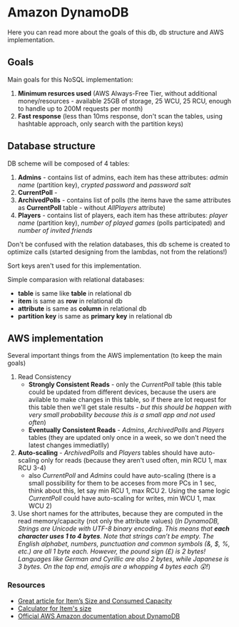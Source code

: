 # Amazon DynamoDB

Here you can read more about the goals of this db, db structure and AWS implementation.


## Goals

Main goals for this NoSQL implementation: 

1. **Minimum resurces used** (AWS Always-Free Tier, without additional money/resources - available 25GB of storage, 25 WCU, 25 RCU, enough to handle up to 200M requests per month)
2. **Fast response** (less than 10ms response, don't scan the tables, using hashtable approach, only search with the partition keys)


## Database structure

DB scheme will be composed of 4 tables: 

1.  **Admins** - contains list of admins, each item has these attributes: *admin name* (partition key), *crypted password* and *password salt*
2. **CurrentPoll** - 
3. **ArchivedPolls** - contains list of polls (the items have the same attributes as **CurrentPoll** table - without *AllPlayers* attribute)
4. **Players** - contains list of players, each item has these attributes: *player name* (partition key), *number of played games* (polls participated) and *number of invited friends*

Don't be confused with the relation databases, this db scheme is created to optimize calls (started designing from the lambdas, not from the relations!)

Sort keys aren't used for this implementation.

Simple comparasion with relational databases:

- **table** is same like **table** in relational db
- **item** is same as **row** in relational db
- **attribute** is same as **column** in relational db
- **partition key** is same as **primary key** in relational db


## AWS implementation

Several important things from the AWS implementation (to keep the main goals)

1. Read Consistency
    * **Strongly Consistent Reads** - only the *CurrentPoll* table (this table could be updated from different devices, because the users are avilable to make changes in this table, so if there are lot request for this table then we'll get stale results - *but this should be happen with very small probability because this is a small app and not used often*)
    * **Eventually Consistent Reads** - *Admins*, *ArchivedPolls* and *Players* tables (they are updated only once in a week, so we don't need the latest changes immediatlly)
2. **Auto-scaling** - *ArchivedPolls* and *Players* tables should have auto-scaling only for reads (because they aren't used often, min RCU 1, max RCU 3-4)
	* also *CurrentPoll* and *Admins* could have auto-scaling (there is a small possibility for them to be acceses from more PCs in 1 sec, think about this, let say min RCU 1, max RCU 2. Using the same logic *CurrentPoll* could have auto-scaling for writes, min WCU 1, max WCU 2)
3. Use short names for the attributes, because they are computed in the read memory/capacity (not only the attribute values) (*In DynamoDB, Strings are Unicode with UTF-8 binary encoding. This means that **each character uses 1 to 4 bytes**. Note that strings can’t be empty. The English alphabet, numbers, punctuation and common symbols (&, $, %, etc.) are all 1 byte each. However, the pound sign (£) is 2 bytes! Languages like German and Cyrillic are also 2 bytes, while Japanese is 3 bytes. On the top end, emojis are a whopping 4 bytes each 😲!*)


### Resources

- [Great article for Item’s Size and Consumed Capacity](https://medium.com/@zaccharles/calculating-a-dynamodb-items-size-and-consumed-capacity-d1728942eb7c)
- [Calculator for Item's size](https://zaccharles.github.io/dynamodb-calculator/)
- [Official AWS Amazon documentation about DynamoDB](https://docs.aws.amazon.com/dynamodb/index.html)